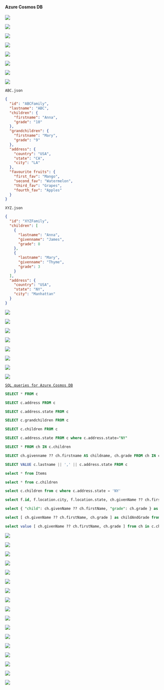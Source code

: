#### Azure Cosmos DB

![](images/1.png)

![](images/2.png)

![](images/3.png)

![](images/4.png)

![](images/5.png)

![](images/6.png)

![](images/7.png)

![](images/8.png)

``ABC.json``

```json
{
  "id": "ABCFamily",
  "lastname": "ABC",
  "children": {
    "firstname": "Anna",
    "grade": "10"
  },
  "grandchildren": {
    "firstname": "Mary",
    "grade": "9"
  },
  "address": {
    "country": "USA",
    "state": "CA",
    "city": "LA"
  },
  "favourite fruits": {
    "first_fav": "Mango",
    "second_fav": "Watermelon",
    "third_fav": "Grapes",
    "fourth_fav": "Apples"
  }
}
```

``XYZ.json``

```json
{
  "id": "XYZFamily",
  "children": [
    {
      "lastname": "Anna",
      "givenname": "James",
      "grade": 8
    },
    {
      "lastname": "Mary",
      "givenname": "Thyme",
      "grade": 3
    }
  ],
  "address": {
    "country": "USA",
    "state": "NY",
    "city": "Manhattan"
  }
}
```

![](images/9.png)

![](images/10.png)

![](images/11.png)

![](images/12.png)

![](images/13.png)

![](images/14.png)

![](images/15.png)

![](images/16.png)

[``SQL queries for Azure Cosmos DB``](https://docs.microsoft.com/en-us/azure/cosmos-db/sql-api-sql-query)

```sql
SELECT * FROM c

SELECT c.address FROM c

SELECT c.address.state FROM c

SELECT c.grandchildren FROM c

SELECT c.children FROM c

SELECT c.address.state FROM c where c.address.state="NY"

SELECT * FROM ch IN c.children

SELECT ch.givenname ?? ch.firstname AS childname, ch.grade FROM ch IN c.children

SELECT VALUE c.lastname || ',' || c.address.state FROM c

select * from Items

select * from c.children

select c.children from c where c.address.state = 'NY'

select f.id, f.location.city, f.location.state, ch.givenName ?? ch.firstName as childName from c as f join ch in f.children

select { "child": ch.givenName ?? ch.firstName, "grade": ch.grade } as childAndGrade from ch in c.children

select [ ch.givenName ?? ch.firstName, ch.grade ] as childAndGrade from ch in c.children

select value [ ch.givenName ?? ch.firstName, ch.grade ] from ch in c.children
```

![](images/17.png)

![](images/18.png)

![](images/19.png)

![](images/20.png)

![](images/21.png)

![](images/22.png)

![](images/23.png)

![](images/24.png)

![](images/25.png)

![](images/26.png)

![](images/27.png)

![](images/28.png)

![](images/29.png)

![](images/30.png)

![](images/31.png)

![](images/32.png)

![](images/33.png)